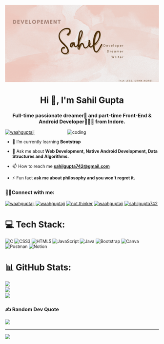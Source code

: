 ![logo](https://github.com/Waahguptaji/waahguptaji/blob/main/SahilBanner.gif)
<h1 align="center">Hi 👋, I'm Sahil Gupta</h1>
<h3 align="center">Full-time passionate dreamer🤔 and part-time Front-End & Android Developer👨🏻‍💻 from Indore.</h3>
<img align="right" alt="coding" width="300" src="https://i.pinimg.com/originals/7e/4f/01/7e4f01acde62cfa30b1d0aaa6401c577.gif">



<p align="left"> <a href="https://twitter.com/waahguptaji" target="blank"><img src="https://img.shields.io/twitter/follow/waahguptaji?logo=twitter&style=for-the-badge" alt="waahguptaji" /></a> </p>

- 🌱 I’m currently learning **Bootstrap**

- 💬 Ask me about **Web Development, Native Android Development, Data Structures and Algorithms.**

- 📫 How to reach me **sahilgupta742@gmail.com**

- ⚡ Fun fact **ask me about philosophy and you won't regret it.**

<h3 align="left">🤙🏻Connect with me:</h3>
<p align="left">
<a href="https://twitter.com/waahguptaji" target="blank"><img align="center" src="https://raw.githubusercontent.com/rahuldkjain/github-profile-readme-generator/master/src/images/icons/Social/twitter.svg" alt="waahguptaji" height="30" width="40" /></a>
<a href="https://linkedin.com/in/waahguptaji" target="blank"><img align="center" src="https://raw.githubusercontent.com/rahuldkjain/github-profile-readme-generator/master/src/images/icons/Social/linked-in-alt.svg" alt="waahguptaji" height="30" width="40" /></a>
<a href="https://instagram.com/not.thinker" target="blank"><img align="center" src="https://raw.githubusercontent.com/rahuldkjain/github-profile-readme-generator/master/src/images/icons/Social/instagram.svg" alt="not.thinker" height="30" width="40" /></a>
<a href="https://www.leetcode.com/waahguptaji" target="blank"><img align="center" src="https://raw.githubusercontent.com/rahuldkjain/github-profile-readme-generator/master/src/images/icons/Social/leet-code.svg" alt="waahguptaji" height="30" width="40" /></a>
<a href="https://auth.geeksforgeeks.org/user/sahilgupta742" target="blank"><img align="center" src="https://raw.githubusercontent.com/rahuldkjain/github-profile-readme-generator/master/src/images/icons/Social/geeks-for-geeks.svg" alt="sahilgupta742" height="30" width="40" /></a>
</p>

# 💻 Tech Stack:
![C](https://img.shields.io/badge/c-%2300599C.svg?style=for-the-badge&logo=c&logoColor=white) ![CSS3](https://img.shields.io/badge/css3-%231572B6.svg?style=for-the-badge&logo=css3&logoColor=white) ![HTML5](https://img.shields.io/badge/html5-%23E34F26.svg?style=for-the-badge&logo=html5&logoColor=white) ![JavaScript](https://img.shields.io/badge/javascript-%23323330.svg?style=for-the-badge&logo=javascript&logoColor=%23F7DF1E) ![Java](https://img.shields.io/badge/android-%2320232a.svg?style=for-the-badge&logo=android&logoColor=%a4c639) ![Bootstrap](https://img.shields.io/badge/mysql-%2300f.svg?style=for-the-badge&logo=mysql&logoColor=white) ![Canva](https://img.shields.io/badge/Canva-%2300C4CC.svg?style=for-the-badge&logo=Canva&logoColor=white) ![Postman](https://img.shields.io/badge/Postman-FF6C37?style=for-the-badge&logo=postman&logoColor=white) ![Notion](https://img.shields.io/badge/Notion-%23000000.svg?style=for-the-badge&logo=notion&logoColor=white)
# 📊 GitHub Stats:
![](https://github-readme-stats.vercel.app/api?username=waahguptaji&theme=nightowl&hide_border=false&include_all_commits=true&count_private=true)<br/>
![](https://github-readme-streak-stats.herokuapp.com/?user=waahguptaji&theme=nightowl&hide_border=false)<br/>
![](https://github-readme-stats.vercel.app/api/top-langs/?username=waahguptaji&theme=nightowl&hide_border=false&include_all_commits=true&count_private=true&layout=compact)

### ✍️ Random Dev Quote
![](https://quotes-github-readme.vercel.app/api?type=horizontal&theme=tokyonight)

---
[![](https://visitcount.itsvg.in/api?id=waahguptaji&icon=0&color=0)](https://visitcount.itsvg.in)





